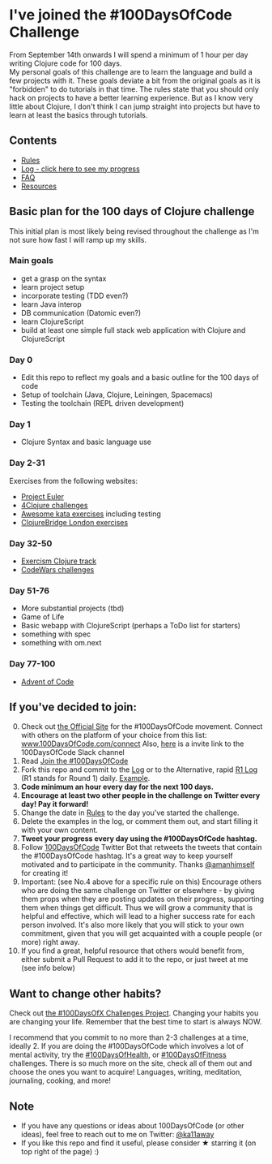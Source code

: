 # I've joined the #100DaysOfCode Challenge
From September 14th onwards I will spend a minimum of 1 hour per day writing Clojure code for 100 days.  
My personal goals of this challenge are to learn the language and build a few projects with it. These goals deviate a bit from the original goals as it is "forbidden" to do tutorials in that time. 
The rules state that you should only hack on projects to have a better learning experience. But as I know very little about Clojure, I don't think I can jump straight into projects but have to learn at least the basics through tutorials.

## Contents

* [Rules](rules.md)
* [Log - click here to see my progress](log.md)
* [FAQ](FAQ.md)
* [Resources](resources.md)

## Basic plan for the 100 days of Clojure challenge
This initial plan is most likely being revised throughout the challenge as I'm not sure how fast I will ramp up my skills.  
### Main goals
* get a grasp on the syntax
* learn project setup
* incorporate testing (TDD even?)
* learn Java interop
* DB communication (Datomic even?)
* learn ClojureScript
* build at least one simple full stack web application with Clojure and ClojureScript

### Day 0
* Edit this repo to reflect my goals and a basic outline for the 100 days of code
* Setup of toolchain (Java, Clojure, Leiningen, Spacemacs)
* Testing the toolchain (REPL driven development)

### Day 1
* Clojure Syntax and basic language use

### Day 2-31
Exercises from the following websites:
* [Project Euler](https://projecteuler.net/archives) 
* [4Clojure challenges](http://www.4clojure.com/) 
* [Awesome kata exercises](https://github.com/gamontal/awesome-katas) including testing
* [ClojureBridge London exercises](https://clojurebridgelondon.github.io/workshop/) 

### Day 32-50
* [Exercism Clojure track](https://exercism.io/tracks/clojure) 
* [CodeWars challenges](https://www.codewars.com/) 

### Day 51-76
* More substantial projects (tbd)
* Game of Life
* Basic webapp with ClojureScript (perhaps a ToDo list for starters)
* something with spec
* something with om.next

### Day 77-100
* [Advent of Code](https://adventofcode.com/) 

## If you've decided to join:

0.  Check out [the Official Site](http://100daysofcode.com/) for the #100DaysOfCode movement. Connect with others on the platform of your choice from this list: www.100DaysOfCode.com/connect
    Also, [here](https://join.slack.com/t/100xcode/shared_invite/enQtMzA2NzUyODY4MTgyLWM2NzMzYzBmZTcwOTk0MzM2YTI5OWQzM2M3ZTVjZTUyMTE0NDk3ZjdiZmExNGU5Mjg3ODgzZTQxODI3YTNjZjA) is a invite link to the 100DaysOfCode Slack channel
1.  Read [Join the #100DaysOfCode](https://medium.freecodecamp.com/join-the-100daysofcode-556ddb4579e4)
1.  Fork this repo and commit to the [Log](log.md) or to the Alternative, rapid [R1 Log](r1-log.md) (R1 stands for Round 1) daily. [Example](https://github.com/Kallaway/100-days-kallaway-log).
1.  **Code minimum an hour every day for the next 100 days.**
1.  **Encourage at least two other people in the challenge on Twitter every day! Pay it forward!**
1.  Change the date in [Rules](rules.md) to the day you've started the challenge.
1.  Delete the examples in the log, or comment them out, and start filling it with your own content.
1.  **Tweet your progress every day using the #100DaysOfCode hashtag.**
1.  Follow [100DaysOfCode](https://twitter.com/_100DaysOfCode) Twitter Bot that retweets the tweets that contain the #100DaysOfCode hashtag. It's a great way to keep yourself motivated and to participate in the community. Thanks [@amanhimself](https://twitter.com/amanhimself) for creating it!
1.  Important: (see No.4 above for a specific rule on this) Encourage others who are doing the same challenge on Twitter or elsewhere - by giving them props when they are posting updates on their progress, supporting them when things get difficult. Thus we will grow a community that is helpful and effective, which will lead to a higher success rate for each person involved. It's also more likely that you will stick to your own commitment, given that you will get acquainted with a couple people (or more) right away.
1.  If you find a great, helpful resource that others would benefit from, either submit a Pull Request to add it to the repo, or just tweet at me (see info below)

## Want to change other habits?

Check out [the #100DaysOfX Challenges Project](http://100daysofx.com/). Changing your habits you are changing your life. Remember that the best time to start is always NOW.

I recommend that you commit to no more than 2-3 challenges at a time, ideally 2. If you are doing the #100DaysOfCode which involves a lot of mental activity, try the [#100DaysOfHealth](http://100daysofx.com/where-x-is/health/), or [#100DaysOfFitness](http://100daysofx.com/challenges/) challenges. There is so much more on the site, check all of them out and choose the ones you want to acquire! Languages, writing, meditation, journaling, cooking, and more!

## Note

* If you have any questions or ideas about 100DaysOfCode (or other ideas), feel free to reach out to me on Twitter: [@ka11away](https://twitter.com/ka11away)
* If you like this repo and find it useful, please consider &#9733; starring it (on top right of the page) :)
